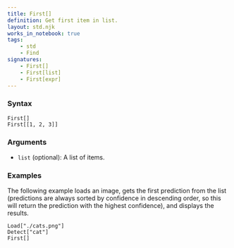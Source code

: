```yaml
---
title: First[]
definition: Get first item in list.
layout: std.njk
works_in_notebook: true
tags:
    - std
    - Find
signatures:
    - First[]
    - First[list]
    - First[expr]
---
```


### Syntax

```
First[]
First[[1, 2, 3]]
```

### Arguments

- `list` (optional): A list of items.

### Examples

The following example loads an image, gets the first prediction from the list (predictions are always sorted by confidence in descending order, so this will return the prediction with the highest confidence), and displays the results.

```
Load["./cats.png"]
Detect["cat"]
First[]
```